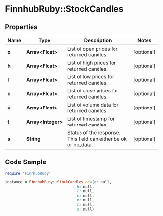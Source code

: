 # FinnhubRuby::StockCandles

## Properties

Name | Type | Description | Notes
------------ | ------------- | ------------- | -------------
**o** | **Array&lt;Float&gt;** | List of open prices for returned candles. | [optional] 
**h** | **Array&lt;Float&gt;** | List of high prices for returned candles. | [optional] 
**l** | **Array&lt;Float&gt;** | List of low prices for returned candles. | [optional] 
**c** | **Array&lt;Float&gt;** | List of close prices for returned candles. | [optional] 
**v** | **Array&lt;Float&gt;** | List of volume data for returned candles. | [optional] 
**t** | **Array&lt;Integer&gt;** | List of timestamp for returned candles. | [optional] 
**s** | **String** | Status of the response. This field can either be ok or no_data. | [optional] 

## Code Sample

```ruby
require 'FinnhubRuby'

instance = FinnhubRuby::StockCandles.new(o: null,
                                 h: null,
                                 l: null,
                                 c: null,
                                 v: null,
                                 t: null,
                                 s: null)
```


